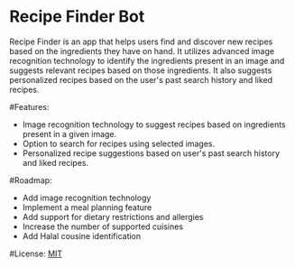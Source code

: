# Recipe Finder Bot

Recipe Finder is an app that helps users find and discover new recipes based on the ingredients they have on hand. It utilizes advanced image recognition technology to identify the ingredients present in an image and suggests relevant recipes based on those ingredients. It also suggests personalized recipes based on the user's past search history and liked recipes.

#Features:
- Image recognition technology to suggest recipes based on ingredients present in a given image.
- Option to search for recipes using selected images.
- Personalized recipe suggestions based on user's past search history and liked recipes.

#Roadmap:
- Add image recognition technology
- Implement a meal planning feature
- Add support for dietary restrictions and allergies
- Increase the number of supported cuisines
- Add Halal cousine identification 

#License:
[MIT](https://github.com/MohammedAlshami/Recipe-Finder/blob/main/LICENSE.md)
